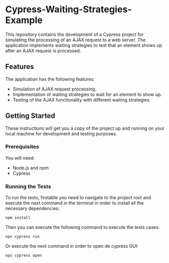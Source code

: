 # **Cypress-Waiting-Strategies-Example**

This repository contains the development of a Cypress project for simulating the processing of an AJAX request to a web server. The application implements waiting strategies to test that an element shows up after an AJAX request is processed.

## Features

The application has the following features:

- Simulation of AJAX request processing.
- Implementation of waiting strategies to wait for an element to show up.
- Testing of the AJAX functionality with different waiting strategies.

## Getting Started

These instructions will get you a copy of the project up and running on your local machine for development and testing purposes.

### Prerequisites

You will need:

- Node.js and npm
- Cypress

### Running the Tests

To run the tests, firstable you need to navigate to the project root and execute the next command in the terminal in order to install all the necessary dependencies:

    npm install
Then you can execute the following command to execute the tests cases:

    npx cypress run
Or execute the next command in order to open de cypress GUI:
        
    npx cypress open
